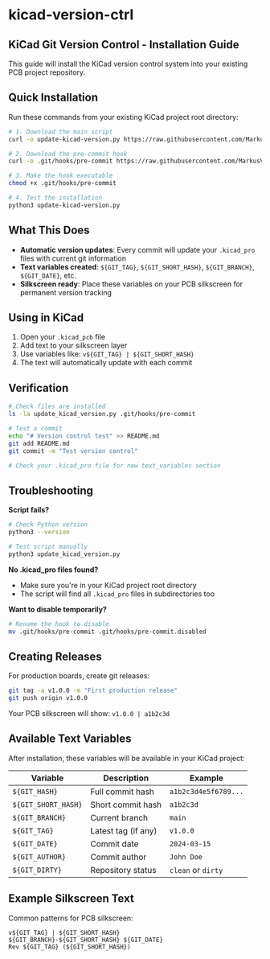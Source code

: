 # kicad-version-ctrl

## KiCad Git Version Control - Installation Guide

This guide will install the KiCad version control system into your existing PCB project repository.

## Quick Installation

Run these commands from your existing KiCad project root directory:

```bash
# 1. Download the main script
curl -o update-kicad-version.py https://raw.githubusercontent.com/MarkusVLA/kicad-version-ctrl/main/update-kicad-version.py

# 2. Download the pre-commit hook
curl -o .git/hooks/pre-commit https://raw.githubusercontent.com/MarkusVLA/kicad-version-ctrl/main/pre-commit

# 3. Make the hook executable
chmod +x .git/hooks/pre-commit

# 4. Test the installation
python3 update-kicad-version.py
```

## What This Does

- **Automatic version updates**: Every commit will update your `.kicad_pro` files with current git information
- **Text variables created**: `${GIT_TAG}`, `${GIT_SHORT_HASH}`, `${GIT_BRANCH}`, `${GIT_DATE}`, etc.
- **Silkscreen ready**: Place these variables on your PCB silkscreen for permanent version tracking

## Using in KiCad

1. Open your `.kicad_pcb` file
2. Add text to your silkscreen layer
3. Use variables like: `v${GIT_TAG} | ${GIT_SHORT_HASH}`
4. The text will automatically update with each commit

## Verification

```bash
# Check files are installed
ls -la update_kicad_version.py .git/hooks/pre-commit

# Test a commit
echo "# Version control test" >> README.md
git add README.md
git commit -m "Test version control"

# Check your .kicad_pro file for new text_variables section
```

## Troubleshooting

**Script fails?**
```bash
# Check Python version
python3 --version

# Test script manually
python3 update_kicad_version.py
```

**No .kicad_pro files found?**
- Make sure you're in your KiCad project root directory
- The script will find all `.kicad_pro` files in subdirectories too

**Want to disable temporarily?**
```bash
# Rename the hook to disable
mv .git/hooks/pre-commit .git/hooks/pre-commit.disabled
```

## Creating Releases

For production boards, create git releases:
```bash
git tag -a v1.0.0 -m "First production release"
git push origin v1.0.0
```

Your PCB silkscreen will show: `v1.0.0 | a1b2c3d`

## Available Text Variables

After installation, these variables will be available in your KiCad project:

| Variable | Description | Example |
|----------|-------------|---------|
| `${GIT_HASH}` | Full commit hash | `a1b2c3d4e5f6789...` |
| `${GIT_SHORT_HASH}` | Short commit hash | `a1b2c3d` |
| `${GIT_BRANCH}` | Current branch | `main` |
| `${GIT_TAG}` | Latest tag (if any) | `v1.0.0` |
| `${GIT_DATE}` | Commit date | `2024-03-15` |
| `${GIT_AUTHOR}` | Commit author | `John Doe` |
| `${GIT_DIRTY}` | Repository status | `clean` or `dirty` |

## Example Silkscreen Text

Common patterns for PCB silkscreen:

```
v${GIT_TAG} | ${GIT_SHORT_HASH}
${GIT_BRANCH}-${GIT_SHORT_HASH} ${GIT_DATE}
Rev ${GIT_TAG} (${GIT_SHORT_HASH})
```
